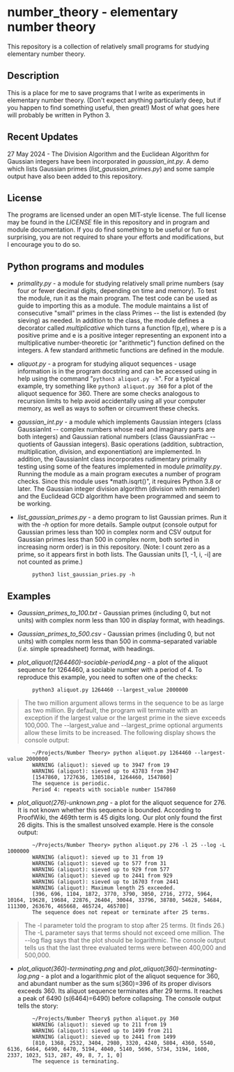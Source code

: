 # number_theory - elementary number theory

This repository is a collection of relatively small programs for studying elementary number theory.

## Description

This is a place for me to save programs that I write as experiments in elementary number theory.  (Don't expect anything particularly deep, but if you happen to find something useful, then great!)  Most of what goes here will probably be written in Python 3.

## Recent Updates

27 May 2024 - The Division Algorithm and the Euclidean Algorithm for Gaussian integers have been incorporated in *gaussian_int.py*.  A demo which lists Gaussian primes (*list_gaussian_primes.py*) and some sample output have also been added to this repository.

## License

The programs are licensed under an open MIT-style license.  The full license may be found in the *LICENSE* file in this repository and in program and module documentation.  If you do find something to be useful or fun or surprising, you are not required to share your efforts and modifications, but I encourage you to do so.

## Python programs and modules

* *primality.py* - a module for studying relatively small prime numbers (say four or fewer decimal digits, depending on time and memory).  To test the module, run it as the main program.  The test code can be used as guide to importing this as a module.  The module maintains a list of consecutive "small" primes in the class Primes -- the list is extended (by sieving) as needed.  In addition to the class, the module defines a decorator called *multiplicative* which turns a function f(p,e), where p is a positive prime and e is a positive integer representing an exponent into a multiplicative number-theoretic (or "arithmetic") function defined on the integers.  A few standard arithmetic functions are defined in the module.

* *aliquot.py* - a program for studying aliquot sequences - usage information is in the program docstring and can be accessed using in help using the command "`python3 aliquot.py -h`".  For a typical example, try something like `python3 aliquot.py 360` for a plot of the aliquot sequence for 360.  There are some checks analogous to recursion limits to help avoid accidentally using all your computer memory, as well as ways to soften or circumvent these checks.

* *gaussian_int.py* - a module which implements Gaussian integers (class GaussianInt -- complex numbers whose real and imaginary parts are both integers) and Gaussian rational numbers (class GaussianFrac -- quotients of Gaussian integers).  Basic operations (addition, subtraction, multiplication, division, and exponentiation) are implemented.  In addition, the GaussianInt class incorporates rudimentary primality testing using some of the features implemented in module *primality.py*.  Running the module as a main program executes a number of program checks.  Since this module uses *math.isqrt()", it requires Python 3.8 or later.  The Gaussian integer division algorithm (division with remainder) and the Euclidead GCD algorithm have been programmed and seem to be working.

* *list_gaussian_primes.py* - a demo program to list Gaussian primes.  Run it with the *-h* option for more details.  Sample output (console output for Gaussian primes less than 100 in complex norm and CSV output for Gaussian primes less than 500 in complex norm, both sorted in increasing norm order) is in this repository.  (Note: I count zero as a prime, so it appears first in both lists.  The Gaussian units \[1, -1, i, -i\] are not counted as prime.)

```
        python3 list_gaussian_pries.py -h
```

## Examples

* *Gaussian_primes_to_100.txt* - Gaussian primes (including 0, but not units) with complex norm less than 100 in display format, with headings.

* *Gaussian_primes_to_500.csv* - Gaussian primes (including 0, but not units) with complex norm less than 500 in comma-separated variable (*i.e.* simple spreadsheet) format, with headings.

* *plot_aliquot(1264460)-sociable-period4.png* - a plot of the aliquot sequence for 1264460, a sociable number with a period of 4.  To reproduce this example, you need to soften one of the checks:

```
        python3 aliquot.py 1264460 --largest_value 2000000
```

>  The two million argument allows terms in the sequence to be as large as two million.  By default, the program will terminate with an exception if the largest value or the largest prime in the sieve exceeds 100,000.  The --largest_value and --largest_prime optional arguments allow these limits to be increased.  The following display shows the console output:

```
        ~/Projects/Number Theory> python aliquot.py 1264460 --largest-value 2000000
        WARNING (aliquot): sieved up to 3947 from 19
        WARNING (aliquot): sieved up to 43783 from 3947
        [1547860, 1727636, 1305184, 1264460, 1547860]
        The sequence is periodic.
        Period 4: repeats with sociable number 1547860 
```
 
* *plot_aliquot(276)-unknown.png* - a plot for the aliquot sequence for 276.  It is not known whether this sequence is bounded. According to ProofWiki, the 469th term is 45 digits long.  Our plot only found the first 26 digits.  This is the smallest unsolved example.  Here is the console output:

```
        ~/Projects/Number Theory> python aliquot.py 276 -l 25 --log -L 1000000
        WARNING (aliquot): sieved up to 31 from 19
        WARNING (aliquot): sieved up to 577 from 31
        WARNING (aliquot): sieved up to 929 from 577
        WARNING (aliquot): sieved up to 2441 from 929
        WARNING (aliquot): sieved up to 16703 from 2441
        WARNING (aliquot): Maximum length 25 exceeded.
        [396, 696, 1104, 1872, 3770, 3790, 3050, 2716, 2772, 5964, 10164, 19628, 19684, 22876, 26404, 30044, 33796, 38780, 54628, 54684, 111300, 263676, 465668, 465724, 465780]
        The sequence does not repeat or terminate after 25 terms.
```

>  The -l parameter told the program to stop after 25 terms.  (It finds 26.)  The -L parameter says that terms should not exceed ome million.  The --log flag says that the plot should be logarithmic. The console output tells us that the last three evaluated terms were between 400,000 and 500,000.

* *plot_aliquot(360)-terminating.png* and *plot_aliquot(360)-terminating-log.png* - a plot and a logarithmic plot of the aliquot sequence for 360, and abundant number as the sum s(360)=396 of its proper divisors exceeds 360.  Its aliquot sequence terminates after 29 terms.  It reaches a peak of 6490 (s(6464)=6490) before collapsing.  The console output tells the story:

```
        ~/Projects/Number Theory$ python aliquot.py 360
        WARNING (aliquot): sieved up to 211 from 19
        WARNING (aliquot): sieved up to 1499 from 211
        WARNING (aliquot): sieved up to 2441 from 1499
        [810, 1368, 2532, 3404, 2980, 3320, 4240, 5804, 4360, 5540, 6136, 6464, 6490, 6470, 5194, 4040, 5140, 5696, 5734, 3194, 1600, 2337, 1023, 513, 287, 49, 8, 7, 1, 0]
        The sequence is terminating.
```
